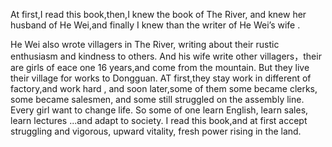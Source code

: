 At first,I read this book,then,I knew the book of The River,
and knew her husband of He Wei,and finally I knew than the writer of He Wei’s wife .

He Wei also wrote villagers in The River, writing about their rustic enthusiasm and kindness to others.
And his wife write other villagers，their are girls of eace one 16 years,and come from the mountain.
But they live their village for works to Dongguan.
AT first,they stay work in different of factory,and work hard ,
and soon later,some of them some became clerks, some became salesmen, 
and some still struggled on the assembly line. Every girl want to change life.
So some of one learn English, learn sales, learn lectures ...and adapt to society.
I read this book,and at first accept struggling and vigorous, upward vitality, fresh power rising in the land.
